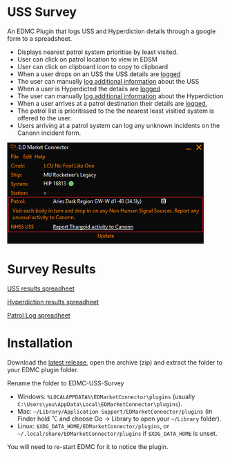 # USS Survey 
An EDMC Plugin that logs USS and Hyperdiction details through a google form to a spreadsheet.

* Displays nearest patrol system prioritise by least visited.
* User can click on patrol location to view in EDSM
* User can click on clipboard icon to copy to clipboard
* When a user drops on an USS the USS details are [logged](https://docs.google.com/spreadsheets/d/1_LsPtmXS7aUGYTJ-OomdE4gsYqkrYsmS7qzSpIUhQ4s/edit?usp=sharing)
* The user can manually [log additional information](https://docs.google.com/spreadsheets/d/1IA3HxotFUXh9qJi3v-wtcenvMF-znamfQ8JtNJbiZdo/edit#gid=1466834969) about the USS
* When a user is Hyperdicted the details are [logged](https://docs.google.com/spreadsheets/d/1grRDdXb6-6W1oxAVzPvvqTQDiVuExqAnvR97Q7cvrMA/edit?usp=sharing)
* The user can manually [log additional information](https://docs.google.com/spreadsheets/d/1IA3HxotFUXh9qJi3v-wtcenvMF-znamfQ8JtNJbiZdo/edit#gid=1466834969) about the Hyperdiction
* When a user arrives at a patrol destination their details are [logged.](https://docs.google.com/spreadsheets/d/1zlSh5fHg2ZM9fdLE4xl_GlPX0b0BFpbxarvKhRMUMi0/edit?usp=sharing)
* The patrol list is prioritissed to the the nearest least visitied system is offered to the user.
* Users arriving at a patrol system can log any unknown incidents on the Canonn incident form. 


![Screenshot](screenshot.png)

# Survey Results

[USS results spreadheet](https://docs.google.com/spreadsheets/d/1_LsPtmXS7aUGYTJ-OomdE4gsYqkrYsmS7qzSpIUhQ4s/edit?usp=sharing)

[Hyperdiction results spreadheet](https://docs.google.com/spreadsheets/d/1grRDdXb6-6W1oxAVzPvvqTQDiVuExqAnvR97Q7cvrMA/edit?usp=sharing)

[Patrol Log spreadheet](https://docs.google.com/spreadsheets/d/1zlSh5fHg2ZM9fdLE4xl_GlPX0b0BFpbxarvKhRMUMi0/edit?usp=sharing)


# Installation
Download the [latest release](https://github.com/NoFoolLikeOne/EDMC-USS-Survey/releases/download/2_3/EDMC-USS-Survey-2_3.zip), open the archive (zip) and extract the folder  to your EDMC plugin folder.

Rename the folder to EDMC-USS-Survey

* Windows: `%LOCALAPPDATA%\EDMarketConnector\plugins` (usually `C:\Users\you\AppData\Local\EDMarketConnector\plugins`).
* Mac: `~/Library/Application Support/EDMarketConnector/plugins` (in Finder hold ⌥ and choose Go &rarr; Library to open your `~/Library` folder).
* Linux: `$XDG_DATA_HOME/EDMarketConnector/plugins`, or `~/.local/share/EDMarketConnector/plugins` if `$XDG_DATA_HOME` is unset.

You will need to re-start EDMC for it to notice the plugin.

